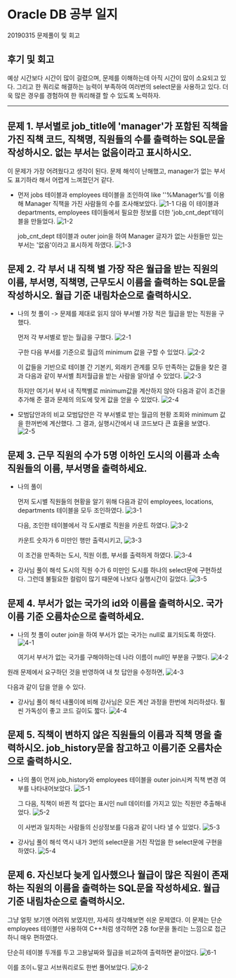 # Oracle DB 공부 일지


20190315 문제풀이 및 회고

## 후기 및 회고
예상 시간보다 시간이 많이 걸렸으며, 문제를 이해하는데 아직 시간이 많이 소요되고 있다. 그리고 한 쿼리로 해결하는 능력이 부족하여 여러번의 select문을 사용하고 있다. 더욱 많은 경우를 경험하여 한 쿼리해결 할 수 있도록 노력하자. 

--------------------------------------------------------------------------------
## 문제 1. 부서별로 job_title에 'manager'가 포함된 직책을 가진 직책 코드, 직책명, 직원들의 수를 출력하는 SQL문을 작성하시오. 없는 부서는 없음이라고 표시하시오.

이 문제가 가장 어려웠다고 생각이 된다. 문제 해석이 난해했고, manager가 없는 부서도 표기하라 해서 어렵게 느껴졌던거 같다.

- 먼저 jobs 테이블과 employees 테이블을 조인하여 like ''%Manager%'를 이용해 Manager 직책을 가진 사람들의 수를 조사해보았다.
![1-1](../img/20190315_20190318/1-1.JPG)
  다음 이 테이블과 departments, employees 테이들에서 필요한 정보를 더한 'job_cnt_dept'테이블을 만들었다.
 ![1-2](../img/20190315_20190318/1-2.JPG)
  
  job_cnt_dept 테이블과 outer join을 하여 Manager 글자가 없는 사원들만 있는 부서는 '없음'이라고 표시하게 하였다.
  ![1-3](../img/20190315_20190318/1-3.JPG)

## 문제 2. 각 부서 내 직책 별 가장 작은 월급을 받는 직원의 이름, 부서명, 직책명, 근무도시 이름을 출력하는 SQL문을 작성하시오. 월급 기준 내림차순으로 출력하시오.

 - 나의 첫 풀이 -> 문제를 제대로 읽지 않아 부서별 가장 적은 월급을 받는 직원을 구했다.

    먼저 각 부서별로 받는 월급을 구했다.
  ![2-1](../img/20190315_20190318/2-1.JPG)

    구한 다음 부서를 기준으로 월급의 minimum 값을 구할 수 있었다.
  ![2-2](../img/20190315_20190318/2-2.JPG)

	이 값들을 기반으로 테이블 간 기본키, 외래키 관계를 모두 만족하는 값들을 찾은 결과 다음과 같이 부서별 최저월급을 받는 사람을 알아낼 수 있었다.
	![2-3](../img/20190315_20190318/2-3.JPG)

   하지만 여기서 부서 내 직책별로 minimum값을 계산하지 않아 다음과 같이 조건을 추가해 준 결과 문제의 의도에 맞게 값을 얻을 수 있었다.
   ![2-4](../img/20190315_20190318/2-4.JPG)



 - 모범답안과의 비교
 모범답안은 각 부서별로 받는 월급의 현황 조회와 minimum 값을 한꺼번에 계산했다. 그 결과, 실행시간에서 내 코드보다 큰 효율을 보였다.
 ![2-5](../img/20190315_20190318/2-5.JPG)
   

## 문제 3. 근무 직원의 수가 5명 이하인 도시의 이름과 소속 직원들의 이름, 부서명을 출력하세요.

 - 나의 풀이

   먼저 도시별 직원들의 현황을 알기 위해 다음과 같이 employees, locations, departments 테이블을 모두 조인하였다. 
  ![3-1](../img/20190315_20190318/3-1.JPG)

   다음, 조인한 테이블에서 각 도시별로 직원을 카운트 하였다.
   ![3-2](../img/20190315_20190318/3-2.JPG)

   카운트 숫자가 6 미만인 행만 출력시키고,
   ![3-3](../img/20190315_20190318/3-3.JPG)

   이 조건을 만족하는 도시, 직원 이름, 부서를 출력하게 하였다.
   ![3-4](../img/20190315_20190318/3-4.JPG)
                                                                                                                                                                                                                                                                                                                                                                                                                                                                                                                                                                                                                                                                                                                                                                                                                                                                                                                                                                                                                                                                                                                                                                                                                                                                                                                             

 - 강사님 풀이 해석
    도시의 직원 수가 6 미만인 도시를 하나의 select문에 구현하셨다. 그런데 불필요한 컬럼이 많기 때문에 나보다 실행시간이 길었다.
    ![3-5](../img/20190315_20190318/3-5.JPG)                                                       

## 문제 4. 부서가 없는 국가의 id와 이름을 출력하시오. 국가 이름 기준 오름차순으로 출력하세요.

  - 나의 첫 풀이
    outer join을 하여 부서가 없는 국가는 null로 표기되도록 하였다.
    ![4-1](../img/20190315_20190318/4-1.JPG)

    여기서 부서가 없는 국가를 구해야하는데 나라 이름이 null인 부분을 구했다. 
	 ![4-2](../img/20190315_20190318/4-2.JPG)

   원래 문제에서 요구하던 것을 반영하여 내 첫 답안을 수정하면,
    ![4-3](../img/20190315_20190318/4-3.JPG)

  다음과 같이 답을 얻을 수 있다.

  - 강사님 풀이 해석
    내풀이에 비해 강사님은 모든 계산 과정을 한번에 처리하셨다. 훨씬 가독성이 좋고 코드 길이도 짧다.
     ![4-4](../img/20190315_20190318/4-4.JPG)

## 문제 5. 직책이 변하지 않은 직원들의 이름과 직책 명을 출력하시오. job_history문을 참고하고 이름기준 오름차순으로 출력하시오.

  - 나의 풀이
    먼저 job_history와 employees 테이블을 outer join시켜 직책 변경 여부를 나타내어보았다.
     ![5-1](../img/20190315_20190318/5-1.JPG)

	그 다음, 직책이 바뀐 적 없다는 표시인 null 데이터를 가지고 있는 직원만 추출해내었다.
	 ![5-2](../img/20190315_20190318/5-2.JPG)

	이 사번과 일치하는 사람들의 신상정보를 다음과 같이 나타 낼 수 있었다.
	 ![5-3](../img/20190315_20190318/5-3.JPG)
  
  - 강사님 풀이 해석
	역시 내가 3번의 select문을 거친 작업을 한 select문에 구현을 하였다.
	 ![5-4](../img/20190315_20190318/5-4.JPG)

## 문제 6. 자신보다 늦게 입사했으나 월급이 많은 직원이 존재하는 직원의 이름을 출력하는 SQL문을 작성하세요. 월급 기준 내림차순으로 출력하시오.

  그냥 얼핏 보기엔 어려워 보였지만, 자세히 생각해보면 쉬운 문제였다. 이 문제는 단순 employees 테이블만 사용하여 C++처럼 생각하면 2중 for문을 돌리는 느낌으로 접근하니 매우 편하였다.
  
  단순히 테이블 두개를 두고 고용날짜와 월급을 비교하여 출력하면 끝이었다.
   ![6-1](../img/20190315_20190318/6-1.JPG)

 이를 조이ㄴ말고 서브쿼리로도 한번 풀어보았다.
  ![6-2](../img/20190315_20190318/6-2.JPG)
